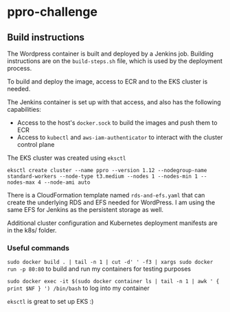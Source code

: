 # ppro-challenge

## Build instructions

The Wordpress container is built and deployed by a Jenkins job. Building instructions are on the `build-steps.sh` file, which is used by the deployment process.

To build and deploy the image, access to ECR and to the EKS cluster is needed.

The Jenkins container is set up with that access, and also has the following capabilities:

* Access to the host's `docker.sock` to build the images and push them to ECR
* Access to `kubectl` and `aws-iam-authenticator` to interact with the cluster control plane

The EKS cluster was created using `eksctl`

`eksctl create cluster --name ppro --version 1.12 --nodegroup-name standard-workers --node-type t3.medium --nodes 1 --nodes-min 1 --nodes-max 4 --node-ami auto`

There is a CloudFormation template named `rds-and-efs.yaml` that can create the underlying RDS and EFS needed for WordPress. I am using the same EFS for Jenkins as the persistent storage as well.

Additional cluster configuration and Kubernetes deployment manifests are in the k8s/ folder.

### Useful commands

`sudo docker build . | tail -n 1 | cut -d' ' -f3 | xargs sudo docker run -p 80:80` to build and run my containers for testing purposes

`sudo docker exec -it $(sudo docker container ls | tail -n 1 | awk ' { print $NF } ') /bin/bash` to log into my container

`eksctl` is great to set up EKS :)
